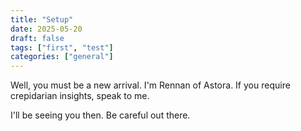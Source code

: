 ```yaml
---
title: "Setup"
date: 2025-05-20
draft: false
tags: ["first", "test"]
categories: ["general"]
---
```



Well, you must be a new arrival. I'm Rennan of Astora. If you require crepidarian insights, speak to me.


I'll be seeing you then. Be careful out there.
